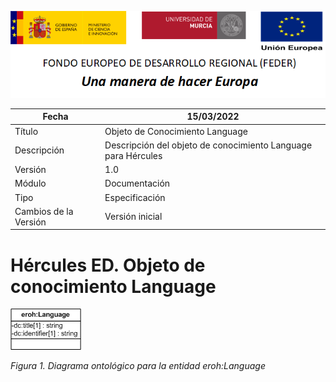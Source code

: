 ![](../../Docs/media/CabeceraDocumentosMD.png)

| Fecha         | 15/03/2022                                                   |
| ------------- | ------------------------------------------------------------ |
|Título|Objeto de Conocimiento Language| 
|Descripción|Descripción del objeto de conocimiento Language para Hércules|
|Versión|1.0|
|Módulo|Documentación|
|Tipo|Especificación|
|Cambios de la Versión|Versión inicial|

# Hércules ED. Objeto de conocimiento Language

![](../../Docs/media/ObjetosDeConocimiento/Language.png)

*Figura 1. Diagrama ontológico para la entidad eroh:Language*
